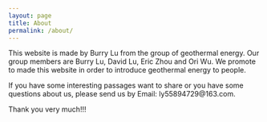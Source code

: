 ```yaml
---
layout: page
title: About
permalink: /about/
---
```


<amp-img width="600" height="300" layout="responsive" src="https://www.greenoptimistic.com/wp-content/uploads/2013/11/Geothermal-Energy.jpg
"></amp-img>

This website is made by Burry Lu from the group of geothermal energy. Our group members are Burry Lu, David Lu, Eric Zhou and Ori Wu. We promote to made this website in order to introduce geothermal energy to people.
<p>
  If you have some interesting passages want to share or you have some questions about us, please send us by Email: ly55894729@163.com.
  <p>
    Thank you very much!!!
